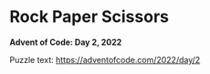 # Rock Paper Scissors

**Advent of Code: Day 2, 2022**

Puzzle text: https://adventofcode.com/2022/day/2
